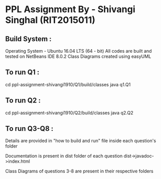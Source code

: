 # PPL Assignment By - Shivangi Singhal (RIT2015011)

## Build System :  
Operating System - Ubuntu 16.04 LTS (64 - bit)
All codes are built and tested on NetBeans IDE 8.0.2
Class Diagrams created using easyUML

## To run Q1 :
cd ppl-assignment-shivangi1910/Q1/build/classes
java q1.Q1

## To run Q2 :
cd ppl-assignment-shivangi1910/Q2/build/classes
java q2.Q2

## To run Q3-Q8 :
Details are provided in "how to build and run" file inside each question's folder

Documentation is present in dist folder of each question dist->javadoc->index.html

Class Diagrams of questions 3-8 are present in their respective folders
